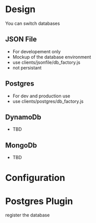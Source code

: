 # Design
You can switch databases

## JSON File
* For developement only
* Mockup of the database environment
* use clients/jsonfile/db_factory.js
* not persistant

## Postgres
* For dev and production use
* use clients/postgres/db_factory.js

## DynamoDb
* TBD

## MongoDb
* TBD

# Configuration

# Postgres Plugin

register the database
